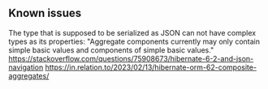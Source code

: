 
## Known issues

The type that is supposed to be serialized as JSON can not have complex types as its properties:
"Aggregate components currently may only contain simple basic values and components of simple basic values."
https://stackoverflow.com/questions/75908673/hibernate-6-2-and-json-navigation
https://in.relation.to/2023/02/13/hibernate-orm-62-composite-aggregates/

